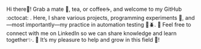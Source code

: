 Hi there👋! 
Grab a mate 🧉️, tea, or coffee☕, and welcome to my GitHub :octocat: .
Here, I share various projects, programming experiments 🔬, 
and—most importantly—my practice in automation testing 🔎🪲.
📧 Feel free to connect with me on LinkedIn 
so we can share knowledge and learn together✨. 
🌈 It’s my pleasure to help and grow in this field 🌻!

<!---
paquitatorres/paquitatorres is a ✨ special ✨ repository because its `README.md` (this file) appears on your GitHub profile.
You can click the Preview link to take a look at your changes.
--->

